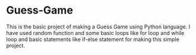 # Guess-Game
This is the basic project of making a Guess Game using Python language. I have used random function and some basic loops like for loop and while loop and basic statements like if-else statement for making this simple project.
